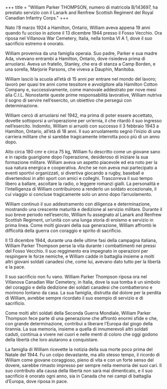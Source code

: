 +++
title = "William Parker THOMPSON, numero di matricola B/143697, ha prestato servizio con il Lanark and Renfrew Scottish Regiment del Royal Canadian Infantry Corps."
+++


Nato l’8 marzo 1924 a Hamilton, Ontario, William aveva appena 19 anni quando fu ucciso in azione il 13 dicembre 1944 presso il Fosso Vecchio.
Ora riposa nel Villanova War Cemetery, Italia, nella tomba VI A 1, dove il suo sacrificio estremo è onorato.

William proveniva da una famiglia operaia. Suo padre, Parker e sua madre Ada, vivevano entrambi a Hamilton, Ontario, dove risiedeva prima di arruolarsi. Aveva un fratello, Stanley, che era di stanza a Camp Borden, e una sorella, Marjorie Parsons, che viveva a Dauphin, Manitoba.

William lasciò la scuola all’età di 15 anni per entrare nel mondo del lavoro; lavorò per quasi tre anni come tessitore e avvolgitore alla Hamilton Cotton Company e, successivamente, come manovale addestrato per nove mesi alla C.I.L.
Nonostante queste prime responsabilità lavorative, William nutriva il sogno di servire nell’esercito, un obiettivo che perseguì con determinazione.

William cercò di arruolarsi nel 1942, ma prima di poter essere accettato, dovette sottoporsi a un’operazione per un’ernia, il che ritardò il suo ingresso nell’esercito. Indomito, William si arruolò con successo il 3 febbraio 1943 a Hamilton, Ontario, all’età di 18 anni. Il suo arruolamento segnò l’inizio di una carriera militare che si sarebbe tragicamente interrotta poco più di un anno dopo.

Alto circa 180 cmr e circa 75 kg, William fu descritto come un giovane sano e in rapida guarigione dopo l’operazione, desideroso di iniziare la sua formazione militare. William aveva un aspetto piacevole ed era noto per la sua natura energica e cooperativa. Anche se non aveva mai partecipato a eventi sportivi organizzati, si divertiva giocando a rugby, baseball e divertendosi in altri sport con amici e colleghi. Trascorreva il suo tempo libero a ballare, ascoltare la radio, o leggere romanzi gialli. La personalità e l’intelligenza di William contribuirono a renderlo un soldato eccezionale, il cui viaggio si concluse tragicamente solo un anno dopo l’arruolamento.

William continuò il suo addestramento con diligenza e determinazione, mostrando una crescente maturità e dedizione al servizio militare. Durante il suo breve periodo nell’esercito, William fu assegnato al Lanark and Renfrew Scottish Regiment, un’unità con una lunga storia di eroismo e servizio in prima linea. Come molti giovani della sua generazione, William affrontò le difficoltà della guerra con coraggio e spirito di sacrificio.

Il 13 dicembre 1944, durante una delle ultime fasi della campagna italiana, William Parker Thompson perse la vita durante i combattimenti nei pressi del Fosso Vecchio. Il suo reggimento era impegnato in operazioni per respingere le forze nemiche, e William cadde in battaglia insieme a molti altri giovani soldati canadesi che, come lui, avevano dato tutto per la libertà e la pace.

Il suo sacrificio non fu vano. William Parker Thompson riposa ora nel Villanova Canadian War Cemetery, in Italia, dove la sua tomba è un simbolo del coraggio e della dedizione dei soldati canadesi che combatterono e morirono lontano da casa. La sua famiglia, distrutta dal dolore per la perdita di William, avrebbe sempre ricordato il suo esempio di servizio e di sacrificio.

Come molti altri soldati della Seconda Guerra Mondiale, William Parker Thompson fece parte di una generazione che affrontò enormi sfide e che, con grande determinazione, contribuì a liberare l’Europa dal giogo della tirannia. La sua memoria, insieme a quella di innumerevoli altri soldati caduti, continua a vivere nei cuori e nelle menti di coloro che oggi godono della libertà che loro aiutarono a conquistare.

La famiglia di William ricevette la notizia della sua morte poco prima del Natale del 1944. Fu un colpo devastante, ma allo stesso tempo, il ricordo di William come giovane coraggioso, pieno di vita e con un forte senso del dovere, sarebbe rimasto impresso per sempre nella memoria dei suoi cari. Il suo contributo alla causa della libertà non sarà mai dimenticato, e il suo sacrificio è onorato ogni anno, sia in Canada che nei campi di battaglia d’Europa, dove riposa in pace.
